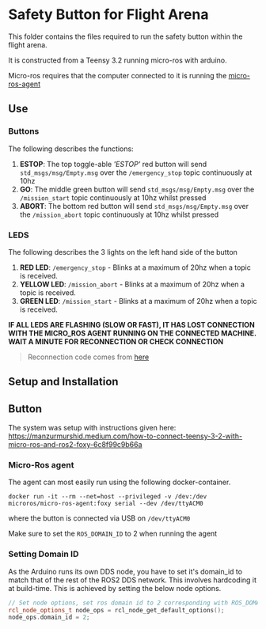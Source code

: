 # Safety Button for Flight Arena

This folder contains the files required to run the safety button within the flight arena.

It is constructed from a Teensy 3.2 running micro-ros with arduino. 

Micro-ros requires that the computer connected to it is running the [micro-ros-agent](https://hub.docker.com/r/microros/micro-ros-agent)

## Use

### Buttons
The following describes the functions:

1. **ESTOP**: The top toggle-able *'ESTOP'* red button will send `std_msgs/msg/Empty.msg` over the `/emergency_stop` topic continuously at 10hz
2. **GO**: The middle green button will send `std_msgs/msg/Empty.msg` over the `/mission_start` topic continuously at 10hz whilst pressed
3. **ABORT**: The bottom red button will send `std_msgs/msg/Empty.msg` over the `/mission_abort` topic continuously at 10hz whilst pressed

### LEDS
The following describes the 3 lights on the left hand side of the button

1. **RED LED**: `/emergency_stop` - Blinks at a maximum of 20hz when a topic is received.
2. **YELLOW LED**: `/mission_abort` - Blinks at a maximum of 20hz when a topic is received.
3. **GREEN LED**: `/mission_start` - Blinks at a maximum of 20hz when a topic is received.

**IF ALL LEDS ARE FLASHING (SLOW OR FAST), IT HAS LOST CONNECTION WITH THE MICRO_ROS AGENT RUNNING ON THE CONNECTED MACHINE. WAIT A MINUTE FOR RECONNECTION OR CHECK CONNECTION**

> Reconnection code comes from [here](https://github.com/micro-ROS/micro_ros_arduino/issues/400#issuecomment-903754040)

## Setup and Installation

## Button

The system was setup with instructions given here: https://manzurmurshid.medium.com/how-to-connect-teensy-3-2-with-micro-ros-and-ros2-foxy-6c8f99c9b66a

### Micro-Ros agent

The agent can most easily run using the following docker-container.
```
docker run -it --rm --net=host --privileged -v /dev:/dev microros/micro-ros-agent:foxy serial --dev /dev/ttyACM0
```

where the button is connected via USB on `/dev/ttyACM0`

Make sure to set the `ROS_DOMAIN_ID` to 2 when running the agent

### Setting Domain ID

As the Arduino runs its own DDS node, you have to set it's domain_id to match that of the rest of the ROS2 DDS network. This involves hardcoding it at build-time. This is achieved by setting the below node options.

```c++
// Set node options, set ros domain id to 2 corresponding with ROS_DOMAIN_ID
rcl_node_options_t node_ops = rcl_node_get_default_options();
node_ops.domain_id = 2;
```

